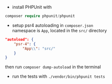 - install PHPUnit with

```php
composer require phpunit/phpunit
```

- setup psr4 autoloading in `composer.json`  
  namespace is `App`, located in the `src/` directory

```json
"autoload": {
    "psr-4": {
        "App\\": "src/"
    }
}
```

then run `composer dump-autoload` in the terminal

- run the tests with `./vendor/bin/phpunit tests`
